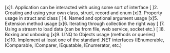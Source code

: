 [x]1. Application can be interacted with using some sort of interface
[ ]2. Creating and using your own class, struct, record and enum
[x]3. Property usage in struct and class
[ ]4. Named and optional argument usage
[x]5. Extension method usage
[x]6. Iterating through collection the right way
[ ]7. Using a stream to load data (can be from file, web service, socket etc.)
[ ]8. Boxing and unboxing
[x]9. LINQ to Objects usage (methods or queries)
[x]10. Implement at least one of the standard .NET interfaces (IEnumerable, IComparable, IComparer, IEquatable, IEnumerator, etc.)